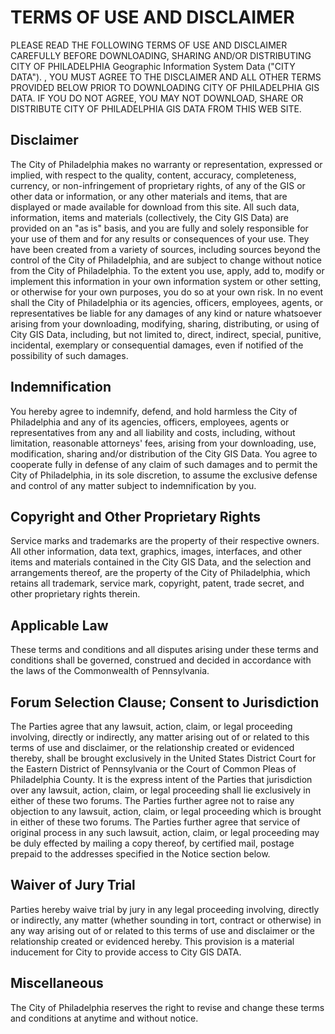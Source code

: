 # TERMS OF USE AND DISCLAIMER

PLEASE READ THE FOLLOWING TERMS OF USE AND DISCLAIMER CAREFULLY BEFORE DOWNLOADING, SHARING AND/OR DISTRIBUTING CITY OF PHILADELPHIA Geographic Information System Data ("CITY DATA"). , YOU MUST AGREE TO THE DISCLAIMER AND ALL OTHER TERMS PROVIDED BELOW PRIOR TO DOWNLOADING CITY OF PHILADELPHIA GIS DATA. IF YOU DO NOT AGREE, YOU MAY NOT DOWNLOAD, SHARE OR DISTRIBUTE CITY OF PHILADELPHIA GIS DATA FROM THIS WEB SITE.

## Disclaimer

The City of Philadelphia makes no warranty or representation, expressed or implied, with respect to the quality, content, accuracy, completeness, currency, or non-infringement of proprietary rights, of any of the GIS or other data or information, or any other materials and items, that are displayed or made available for download from this site. All such data, information, items and materials (collectively, the City GIS Data) are provided on an "as is" basis, and you are fully and solely responsible for your use of them and for any results or consequences of your use. They have been created from a variety of sources, including sources beyond the control of the City of Philadelphia, and are subject to change without notice from the City of Philadelphia. To the extent you use, apply, add to, modify or implement this information in your own information system or other setting, or otherwise for your own purposes, you do so at your own risk. In no event shall the City of Philadelphia or its agencies, officers, employees, agents, or representatives be liable for any damages of any kind or nature whatsoever arising from your downloading, modifying, sharing, distributing, or using of City GIS Data, including, but not limited to, direct, indirect, special, punitive, incidental, exemplary or consequential damages, even if notified of the possibility of such damages.

## Indemnification

You hereby agree to indemnify, defend, and hold harmless the City of Philadelphia and any of its agencies, officers, employees, agents or representatives from any and all liability and costs, including, without limitation, reasonable attorneys' fees, arising from your downloading, use, modification, sharing and/or distribution of the City GIS Data. You agree to cooperate fully in defense of any claim of such damages and to permit the City of Philadelphia, in its sole discretion, to assume the exclusive defense and control of any matter subject to indemnification by you.

## Copyright and Other Proprietary Rights

Service marks and trademarks are the property of their respective owners. All other information, data text, graphics, images, interfaces, and other items and materials contained in the City GIS Data, and the selection and arrangements thereof, are the property of the City of Philadelphia, which retains all trademark, service mark, copyright, patent, trade secret, and other proprietary rights therein.

## Applicable Law

These terms and conditions and all disputes arising under these terms and conditions shall be governed, construed and decided in accordance with the laws of the Commonwealth of Pennsylvania.

## Forum Selection Clause; Consent to Jurisdiction

The Parties agree that any lawsuit, action, claim, or legal proceeding involving, directly or indirectly, any matter arising out of or related to this terms of use and disclaimer, or the relationship created or evidenced thereby, shall be brought exclusively in the United States District Court for the Eastern District of Pennsylvania or the Court of Common Pleas of Philadelphia County. It is the express intent of the Parties that jurisdiction over any lawsuit, action, claim, or legal proceeding shall lie exclusively in either of these two forums. The Parties further agree not to raise any objection to any lawsuit, action, claim, or legal proceeding which is brought in either of these two forums. The Parties further agree that service of original process in any such lawsuit, action, claim, or legal proceeding may be duly effected by mailing a copy thereof, by certified mail, postage prepaid to the addresses specified in the Notice section below.

## Waiver of Jury Trial

Parties hereby waive trial by jury in any legal proceeding involving, directly or indirectly, any matter (whether sounding in tort, contract or otherwise) in any way arising out of or related to this terms of use and disclaimer or the relationship created or evidenced hereby. This provision is a material inducement for City to provide access to City GIS DATA.

## Miscellaneous

The City of Philadelphia reserves the right to revise and change these terms and conditions at anytime and without notice. 